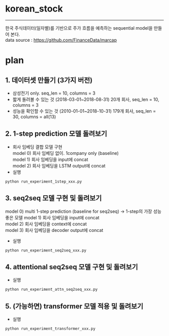 # korean_stock

----

한국 주식데이터(일자별)를 기반으로 주가 흐름을 예측하는 sequential model을 만들어 본다.  
data source : https://github.com/FinanceData/marcap

# plan


## 1. 데이터셋 만들기 (3가지 버전)  
 - 삼성전기 only. seq_len = 10, columns = 3  
 - 짧게 돌려볼 수 있는 것 (2018-03-01~2018-08-31)  20개 회사, seq_len = 10, columns = 3
 - 성능을 확인할 수 있는 것 (2010-01-01~2018-10-31)  179개 회사, seq_len = 30, columns = all(13)

## 2. 1-step prediction 모델 돌려보기  
* 회사 임베딩 결합 모델 구현  
   model 0) 회사 임베딩 없이. 1company only (baseline)  
   model 1) 회사 임베딩을 input에 concat  
   model 2) 회사 임베딩을 LSTM output에 concat  
* 실행  
~~~
python run_experiment_1step_xxx.py
~~~
   

## 3. seq2seq 모델 구현 및 돌려보기  
   model 0) multi 1-step prediction (baseline for seq2seq) -> 1-step의 가장 성능 좋은 모델
   model 1) 회사 임베딩을 input에 concat  
   model 2) 회사 임베딩을 context에 concat  
   model 3) 회사 임베딩을 decoder output에 concat  
* 실행 
~~~
python run_experiment_seq2seq_xxx.py 
~~~

## 4. attentional seq2seq 모델 구현 및 돌려보기  
* 실행 
~~~
python run_experiment_attn_seq2seq_xxx.py 
~~~

## 5. (가능하면) transformer 모델 적용 및 돌려보기  
* 실행 
~~~
python run_experiment_transformer_xxx.py 
~~~